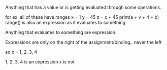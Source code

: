 Anything that has a value or is getting evaluated through some operations.

for ex:
all of these have ranges
x = 1 
y = 45
z = x + 45
print(a + v + 4 + b)
range() is also an expression as it evaluates to something

Anything that evaluates to something are expression.

Expressions are only on the right of the assignment/binding.. never the left

so 
x = 1, 2, 3, 4

1, 2, 3, 4 is an expression
x is not

